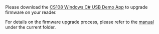 Please download the [CS108 Windows C# USB Demo App](https://github.com/cslrfid/CS108-Windows-CSharp-Demo) to upgrade firmware on your reader.

For details on the firmware upgrade process, please refer to the [manual](https://github.com/cslrfid/CS108-Product-Downloads/tree/master/Firmware/Upgrade%20Tool/CS108-Upgrade-Manual.pdf) under the current folder.
